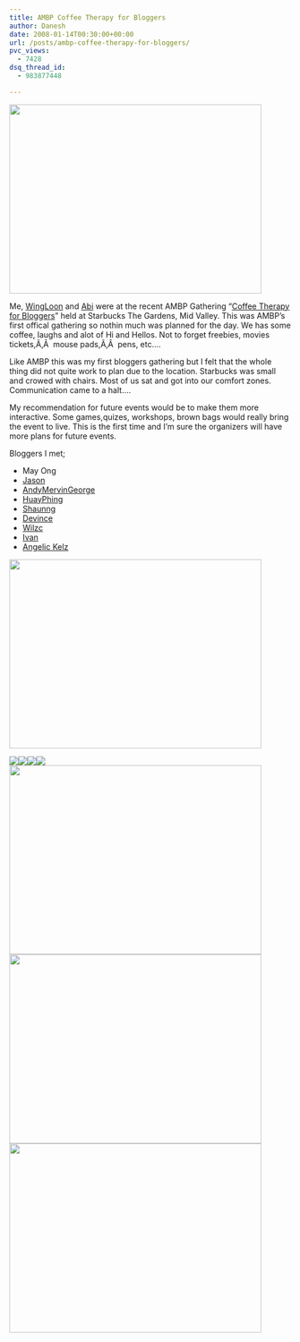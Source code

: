```yaml
---
title: AMBP Coffee Therapy for Bloggers
author: Danesh
date: 2008-01-14T00:30:00+00:00
url: /posts/ambp-coffee-therapy-for-bloggers/
pvc_views:
  - 7428
dsq_thread_id:
  - 983877448

---
```

<img loading="lazy" src="http://farm3.static.flickr.com/2292/2191095056_821107988c_o.jpg" height="338" width="450" />

Me, [WingLoon][1] and [Abi][2] were at the <span class="title6">recent AMBP Gathering &#8220;<a href="http://www.allmalaysia.info/ambp/events.asp">Coffee Therapy for Bloggers</a>&#8221; held at Starbucks The Gardens, Mid Valley. This was AMBP&#8217;s first offical gathering so nothin much was planned for the day. We has some coffee, laughs and alot of Hi and Hellos. Not to forget freebies, movies tickets,Ã‚Â  mouse pads,Ã‚Â  pens, etc&#8230;.<br /> </span>

<span class="title6">Like AMBP this was my first bloggers gathering but I felt that the whole thing did not quite work to plan due to the location. Starbucks was small and crowed with chairs. Most of us sat and got into our comfort zones. Communication came to a halt&#8230;.<br /> </span>

My recommendation for future events would be to make them more interactive. Some games,quizes, workshops, brown bags would really bring the event to live. This is the first time and I&#8217;m sure the organizers will have more plans for future events.

Bloggers I met;

  * May Ong
  * [Jason][3]
  * [AndyMervinGeorge][4]
  * [HuayPhing][5]
  * [Shaunng][6]
  * [Devince][7]
  * [Wilzc][8]
  * [Ivan][9]
  * [Angelic Kelz][10]

<span class="title6"></span><!--more-->

<img loading="lazy" src="http://farm3.static.flickr.com/2076/2191095184_a2c49d7160.jpg?v=0" height="338" width="450" /> 

![][11]![][12]![][13]![][14]<img loading="lazy" src="http://farm3.static.flickr.com/2345/2191095746_1babbbe6ca.jpg?v=0" height="338" width="450" /><img loading="lazy" src="http://farm3.static.flickr.com/2305/2190309009_10d3ff589d.jpg?v=0" height="338" width="450" /><img loading="lazy" src="http://farm3.static.flickr.com/2158/2191095966_77d79ca43f.jpg?v=0" height="338" width="450" />

 [1]: http://wingloon.com/
 [2]: http://www.abinesh.com/delirium/
 [3]: http://jason.com.my/cms/
 [4]: http://www.andymervingeorge.com/
 [5]: http://huayphing.blogspot.com/
 [6]: http://shaun-ng.blogspot.com/
 [7]: http://devince83.blogspot.com/
 [8]: http://wilzc.blogspot.com/
 [9]: http://talesofagecko.blogspot.com/
 [10]: http://www.xanga.com/angelic_kelz
 [11]: http://farm3.static.flickr.com/2104/2190308455_cbb3ba8dd7.jpg?v=0
 [12]: http://farm3.static.flickr.com/2050/2191095386_6d927c27c2.jpg?v=0
 [13]: http://farm3.static.flickr.com/2401/2190308665_9fcc117c83.jpg?v=0
 [14]: http://farm3.static.flickr.com/2132/2191095626_8b8cb6f533.jpg?v=0